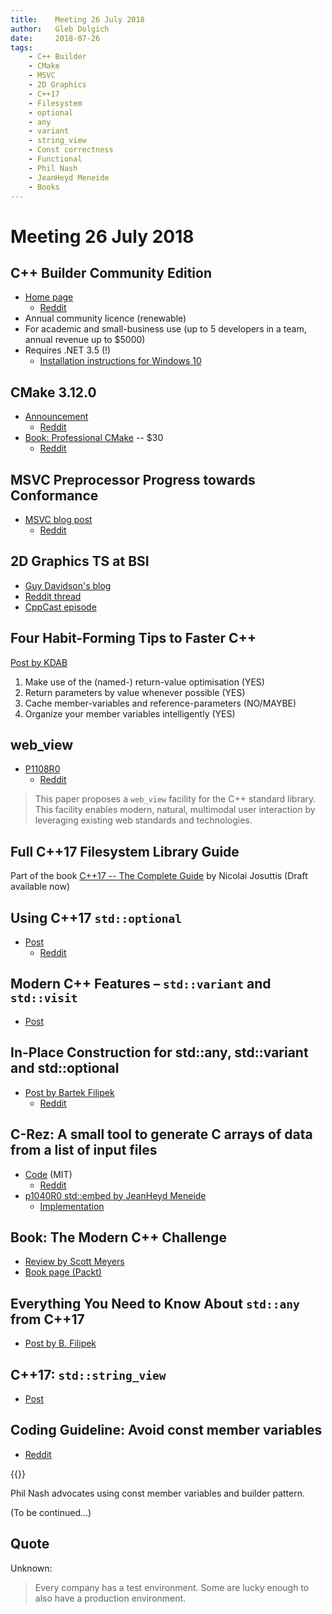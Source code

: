 ```yaml
---
title:    Meeting 26 July 2018
author:   Gleb Dolgich
date:     2018-07-26
tags:
    - C++ Builder
    - CMake
    - MSVC
    - 2D Graphics
    - C++17
    - Filesystem
    - optional
    - any
    - variant
    - string_view
    - Const correctness
    - Functional
    - Phil Nash
    - JeanHeyd Meneide
    - Books
---
```


# Meeting 26 July 2018

## C++ Builder Community Edition

* [Home page](https://www.embarcadero.com/products/cbuilder/starter/free-download)
    * [Reddit](https://www.reddit.com/r/cpp/comments/90jnyf/c_builder_free_community_edition_released/)
* Annual community licence (renewable)
* For academic and small-business use (up to 5 developers in a team, annual revenue up to $5000)
* Requires .NET 3.5 (!)
    * [Installation instructions for Windows 10](https://winaero.com/blog/offline-install-of-net-framework-3-5-in-windows-10-using-dism/)

## CMake 3.12.0

* [Announcement](https://blog.kitware.com/cmake-3-12-0-available-for-download/)
    * [Reddit](https://www.reddit.com/r/programming/comments/8zrtzg/cmake_3120_released/)
* [Book: Professional CMake](https://crascit.com/professional-cmake/) -- $30
    * [Reddit](https://www.reddit.com/r/cpp/comments/8xq6n1/professional_cmake_a_practical_guide/)

## MSVC Preprocessor Progress towards Conformance

* [MSVC blog post](https://blogs.msdn.microsoft.com/vcblog/2018/07/06/msvc-preprocessor-progress-towards-conformance/)
    * [Reddit](https://www.reddit.com/r/cpp/comments/8wodex/msvc_preprocessor_progress_towards_conformance/)

## 2D Graphics TS at BSI

* [Guy Davidson's blog](https://hatcat.com/?p=63)
* [Reddit thread](https://www.reddit.com/r/cpp/comments/8yjvbw/the_2d_graphics_ts/)
* [CppCast episode](http://cppcast.com/2018/07/guy-davidson/)

## Four Habit-Forming Tips to Faster C++

[Post by KDAB](https://www.kdab.com/four-habit-forming-tips-faster-c/)

1. Make use of the (named-) return-value optimisation (YES)
2. Return parameters by value whenever possible (YES)
3. Cache member-variables and reference-parameters (NO/MAYBE)
4. Organize your member variables intelligently (YES)

## web_view

* [P1108R0](http://www.open-std.org/jtc1/sc22/wg21/docs/papers/2018/p1108r0.html)
    * [Reddit](https://www.reddit.com/r/cpp/comments/900dor/stdweb_view_proposal/)

> This paper proposes a `web_view` facility for the C++ standard library. This facility enables modern, natural, multimodal user interaction by leveraging existing web standards and technologies.

## Full C++17 Filesystem Library Guide

Part of the book [C++17 -- The Complete Guide](http://cppstd17.com/) by Nicolai Josuttis (Draft available now)

## Using C++17 `std::optional`

* [Post](https://www.bfilipek.com/2018/05/using-optional.html)
    * [Reddit](https://www.reddit.com/r/programming/comments/8hnpk2/using_c17_stdoptional/)

## Modern C++ Features – `std::variant` and `std::visit`

* [Post](https://arne-mertz.de/2018/05/modern-c-features-stdvariant-and-stdvisit/)

## In-Place Construction for std::any, std::variant and std::optional

* [Post by Bartek Filipek](https://www.bfilipek.com/2018/07/in-place-cpp17.html)
    * [Reddit](https://www.reddit.com/r/cpp/comments/8z8mpb/inplace_construction_for_stdany_stdvariant_and/)

## C-Rez: A small tool to generate C arrays of data from a list of input files

* [Code](https://github.com/mobius3/c-rez) (MIT)
    * [Reddit](https://www.reddit.com/r/cpp/comments/8vxicy/crez_generates_ch_from_assets_so_you_link_to_them/)
* [p1040R0 std::embed by JeanHeyd Meneide](http://www.open-std.org/jtc1/sc22/wg21/docs/papers/2018/p1040r0.html)
    * [Implementation](https://github.com/ThePhD/embed)

## Book: The Modern C++ Challenge

* [Review by Scott Meyers](https://scottmeyers.blogspot.com/2018/06/interesting-book-modern-c-challenge.html)
* [Book page (Packt)](https://www.packtpub.com/application-development/modern-c-challenge)

## Everything You Need to Know About `std::any` from C++17

* [Post by B. Filipek](https://www.bfilipek.com/2018/06/any.html)

## C++17: `std::string_view`

* [Post](http://www.nuonsoft.com/blog/2018/06/06/c17-stdstring_view/)

## Coding Guideline: Avoid const member variables

* [Reddit](https://www.reddit.com/r/cpp/comments/8wbeom/coding_guideline_avoid_const_member_variables/)

{{<youtube id="tc9CDdJmoWE" title="Functional C++ for Fun and Profit, by Phil Nash">}}

Phil Nash advocates using const member variables and builder pattern.

(To be continued...)

## Quote

Unknown:

> Every company has a test environment. Some are lucky enough to also have a production environment.
